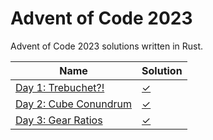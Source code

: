 # Advent of Code 2023

Advent of Code 2023 solutions written in Rust.

| Name                                                                    | Solution                 |
|-------------------------------------------------------------------------|--------------------------|
| [Day 1: Trebuchet?!](https://adventofcode.com/2023/day/1)               | [✓](src/bin/day1.rs)     |
| [Day 2: Cube Conundrum](https://adventofcode.com/2023/day/2)            | [✓](src/bin/day2.rs)     |
| [Day 3: Gear Ratios](https://adventofcode.com/2023/day/3)               | [✓](src/bin/day3.rs)     |



